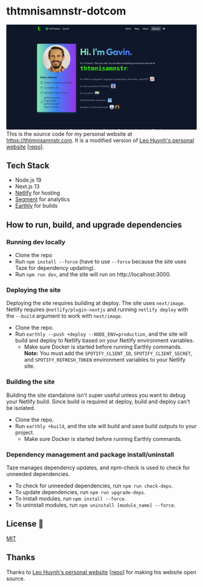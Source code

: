 # thtmnisamnstr-dotcom
![image info](./public/static/images/thtmnisamnstr-dotcom-screenshot.png)
This is the source code for my personal website at https://thtmnisamnstr.com. It is a modified version of [Leo Huynh's personal website](https://www.leohuynh.dev/) \[[repo](https://github.com/hta218/leohuynh.dev)\].

## Tech Stack
*   Node.js 19
*   Next.js 13
*   [Netlify](https://www.netlify.com/) for hosting
*   [Segment](https://segment.com/) for analytics
*   [Earthly](http://earthly.dev/) for builds

## How to run, build, and upgrade dependencies
### Running dev locally
*   Clone the repo
*   Run `npm install --force` (have to use `--force` because the site uses Taze for dependency updating).
*   Run `npm run dev`, and the site will run on http://localhost:3000.

### Deploying the site
Deploying the site requires building at deploy. The site uses `next/image`. Netlify requires `@netlify/plugin-nextjs` and running `netlify deploy` with the `--build` argument to work with `next/image`.
*   Clone the repo.
*   Run `earthly --push +deploy --NODE_ENV=production`, and the site will build and deploy to Netlify based on your Netlify environment variables.
    *   Make sure Docker is started before running Earthly commands.
**Note:** You must add the `SPOTIFY_CLIENT_ID`, `SPOTIFY_CLIENT_SECRET`, and `SPOTIFY_REFRESH_TOKEN` environment variables to your Netlify site.

### Building the site
Building the site standalone isn't super useful unless you want to debug your Netlify build. Since build is required at deploy, build and deploy can't be isolated.
*   Clone the repo.
*   Run `earthly +build`, and the site will build and save build outputs to your project.
    *   Make sure Docker is started before running Earthly commands.

### Dependency management and package install/uninstall
Taze manages dependency updates, and npm-check is used to check for unneeded dependencies.
*   To check for unneeded dependencies, run `npm run check-deps`.
*   To update dependencies, run `npm run upgrade-deps`.
*   To install modules, run `npm install --force`.
*   To uninstall modules, run `npm uninstall [module_name] --force`.

## License 🤝
[MIT](./LICENSE)

## Thanks
Thanks to [Leo Huynh's personal website](https://www.leohuynh.dev/) \[[repo](https://github.com/hta218/leohuynh.dev)\] for making his website open source.
